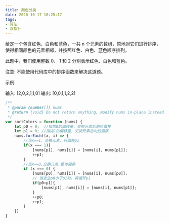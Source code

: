 ```yaml
---
title: 颜色分类
date: 2020-10-17 10:25:17
tags:
- 算法
- 双指针
---
```


给定一个包含红色、白色和蓝色，一共 n 个元素的数组，原地对它们进行排序，使得相同颜色的元素相邻，并按照红色、白色、蓝色顺序排列。

此题中，我们使用整数 0、 1 和 2 分别表示红色、白色和蓝色。

注意:
不能使用代码库中的排序函数来解决这道题。

示例:

输入: [2,0,2,1,1,0]
输出: [0,0,1,1,2,2]

```javascript
/**
 * @param {number[]} nums
 * @return {void} Do not return anything, modify nums in-place instead.
 */
var sortColors = function (nums) {
    let p0 = 0;  //指向0的偏移量，交换元素后向后偏移
    let p1 = 0; //指向1的偏移量，交换元素后向后偏移
    nums.forEach((x, i) => {
        //当x==1，交换元素，只偏移p1
        if(x === 1){
            [nums[p1], nums[i]] = [nums[i], nums[p1]];
            ++p1;
        }
        //当x==0,交换元素,整体偏移  
        if (x === 0) {
            [nums[p0], nums[i]] = [nums[i], nums[p0]];
            // 当发生p0小于p1时，再循环p1
            if(p0<p1){
                [nums[p1], nums[i]] = [nums[i], nums[p1]];
            }
            ++p0;
            ++p1;
        }
    })
}
```
